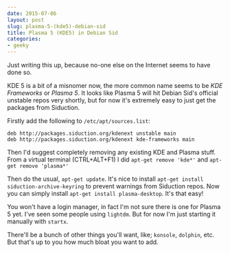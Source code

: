 ```yaml
---
date: 2015-07-06
layout: post
slug: plasma-5-(kde5)-debian-sid
title: Plasma 5 (KDE5) in Debian Sid
categories:
- geeky
---
```


Just writing this up, because no-one else on the Internet seems to have done so.

KDE 5 is a bit of a misnomer now, the more common name seems to be *KDE Frameworks* or
*Plasma 5*. It looks like Plasma 5 will hit Debian Sid's official unstable repos very
shortly, but for now it's extremely easy to just get the packages from Siduction.

Firstly add the following to `/etc/apt/sources.list`:

```
deb http://packages.siduction.org/kdenext unstable main
deb http://packages.siduction.org/kdenext kde-frameworks main
```

Then I'd suggest completely removing any existing KDE and Plasma stuff. From a virtual terminal
(CTRL+ALT+F1) I did `apt-get remove 'kde*'` and `apt-get remove 'plasma*'`

Then do the usual, `apt-get update`. It's nice to install `apt-get install siduction-archive-keyring`
to prevent warnings from Siduction repos. Now you can simply install `apt-get install plasma-desktop`.
It's that easy!

You won't have a login manager, in fact I'm not sure there is one for Plasma 5 yet. I've
seen some people using `lightdm`. But for now I'm just starting it manually with `startx`.

There'll be a bunch of other things you'll want, like; `konsole`, `dolphin`, etc. But that's
up to you how much bloat you want to add.
